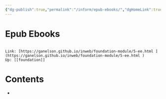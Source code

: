 ```yaml
---
{"dg-publish":true,"permalink":"/inform/epub-ebooks/","dgHomeLink":true,"dgPassFrontmatter":false}
---
```


# Epub Ebooks
```ad-info

Link: [https://ganelson.github.io/inweb/foundation-module/5-ee.html ](https://ganelson.github.io/inweb/foundation-module/5-ee.html )
Up: [[foundation]]
```

# Contents
- 